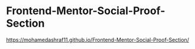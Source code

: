 # Frontend-Mentor-Social-Proof-Section
https://mohamedashraf11.github.io/Frontend-Mentor-Social-Proof-Section/
